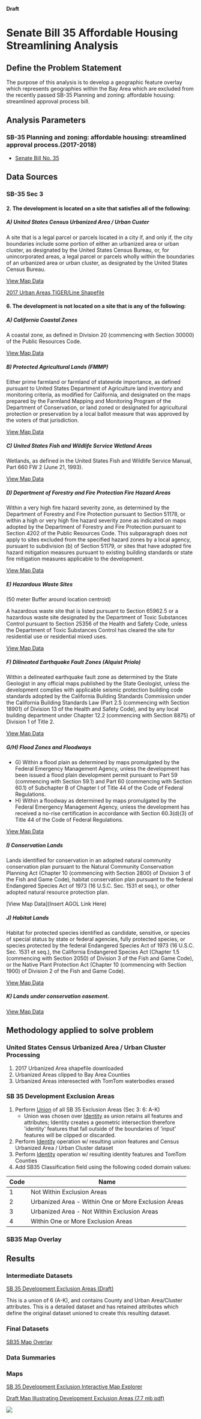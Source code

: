**Draft**

# Senate Bill 35 Affordable Housing Streamlining Analysis

## Define the Problem Statement

The purpose of this analysis is to develop a geographic feature overlay which represents geographies within the Bay Area which are excluded from the recently passed SB-35 Planning and zoning: affordable housing: streamlined approval process bill.  

## Analysis Parameters

### SB-35 Planning and zoning: affordable housing: streamlined approval process.(2017-2018)
- [Senate Bill No. 35](https://leginfo.legislature.ca.gov/faces/billNavClient.xhtml?bill_id=201720180SB35)

## Data Sources

### SB-35 Sec 3

#### 2. The development is located on a site that satisfies all of the following:

##### A) United States Census Urbanized Area / Urban Custer

A site that is a legal parcel or parcels located in a city if, and only if, the city boundaries include some portion of either an urbanized area or urban cluster, as designated by the United States Census Bureau, or, for unincorporated areas, a legal parcel or parcels wholly within the boundaries of an urbanized area or urban cluster, as designated by the United States Census Bureau.
   
[View Map Data](http://mtc.maps.arcgis.com/home/item.html?id=7ed44bd8d6964a21a88205b50fa7c9e7)

[2017 Urban Areas TIGER/Line Shapefile](https://www.census.gov/geo/maps-data/data/tiger-line.html)


#### 6. The development is not located on a site that is any of the following:

##### A) California Coastal Zones

A coastal zone, as defined in Division 20 (commencing with Section 30000) of the Public Resources Code.
   
[View Map Data](http://mtc.maps.arcgis.com/home/item.html?id=ff8001e7d2aa4dcbb56e0594fb6d7c9d)

##### B) Protected Agricultural Lands (FMMP)

Either prime farmland or farmland of statewide importance, as defined pursuant to United States Department of Agriculture land inventory and monitoring criteria, as modified for California, and designated on the maps prepared by the Farmland Mapping and Monitoring Program of the Department of Conservation, or land zoned or designated for agricultural protection or preservation by a local ballot measure that was approved by the voters of that jurisdiction.
   
[View Map Data](http://mtc.maps.arcgis.com/home/item.html?id=a1acb0ac981e4a70948ced1409d06120)

##### C) United States Fish and Wildlife Service Wetland Areas

Wetlands, as defined in the United States Fish and Wildlife Service Manual, Part 660 FW 2 (June 21, 1993).

[View Map Data](http://mtc.maps.arcgis.com/home/item.html?id=a9d61d4a89a04d949e0748e8e532e5cf)

##### D) Department of Forestry and Fire Protection Fire Hazard Areas

Within a very high fire hazard severity zone, as determined by the Department of Forestry and Fire Protection pursuant to Section 51178, or within a high or very high fire hazard severity zone as indicated on maps adopted by the Department of Forestry and Fire Protection pursuant to Section 4202 of the Public Resources Code. This subparagraph does not apply to sites excluded from the specified hazard zones by a local agency, pursuant to subdivision (b) of Section 51179, or sites that have adopted fire hazard mitigation measures pursuant to existing building standards or state fire mitigation measures applicable to the development.
   
[View Map Data](http://mtc.maps.arcgis.com/home/item.html?id=924f1ea2170f47feb54ad3a88da35414)

##### E) Hazardous Waste Sites 
(50 meter Buffer around location centroid)

A hazardous waste site that is listed pursuant to Section 65962.5 or a hazardous waste site designated by the Department of Toxic Substances Control pursuant to Section 25356 of the Health and Safety Code, unless the Department of Toxic Substances Control has cleared the site for residential use or residential mixed uses.
   
[View Map Data](http://mtc.maps.arcgis.com/home/item.html?id=e949a47152b64c0f823bb39a1502e07a)

##### F) Dilineated Earthquake Fault Zones (Alquist Priolo)

Within a delineated earthquake fault zone as determined by the State Geologist in any official maps published by the State Geologist, unless the development complies with applicable seismic protection building code standards adopted by the California Building Standards Commission under the California Building Standards Law (Part 2.5 (commencing with Section 18901) of Division 13 of the Health and Safety Code), and by any local building department under Chapter 12.2 (commencing with Section 8875) of Division 1 of Title 2.
   
[View Map Data](http://mtc.maps.arcgis.com/home/item.html?id=d5b110c4582f45f697bbe0b90b92c801)

##### G/H) Flood Zones and Floodways 

- G) Within a flood plain as determined by maps promulgated by the Federal Emergency Management Agency, unless the development has been issued a flood plain development permit pursuant to Part 59 (commencing with Section 59.1) and Part 60 (commencing with Section 60.1) of Subchapter B of Chapter I of Title 44 of the Code of Federal Regulations.
- H) Within a floodway as determined by maps promulgated by the Federal Emergency Management Agency, unless the development has received a no-rise certification in accordance with Section 60.3(d)(3) of Title 44 of the Code of Federal Regulations.

[View Map Data](http://mtc.maps.arcgis.com/home/item.html?id=01c95836d68e4867a09217f0bcad9c9c)

##### I) Conservation Lands

Lands identified for conservation in an adopted natural community conservation plan pursuant to the Natural Community Conservation Planning Act (Chapter 10 (commencing with Section 2800) of Division 3 of the Fish and Game Code), habitat conservation plan pursuant to the federal Endangered Species Act of 1973 (16 U.S.C. Sec. 1531 et seq.), or other adopted natural resource protection plan.
  
[View Map Data](Insert AGOL Link Here)

##### J) Habitat Lands

Habitat for protected species identified as candidate, sensitive, or species of special status by state or federal agencies, fully protected species, or species protected by the federal Endangered Species Act of 1973 (16 U.S.C. Sec. 1531 et seq.), the California Endangered Species Act (Chapter 1.5 (commencing with Section 2050) of Division 3 of the Fish and Game Code), or the Native Plant Protection Act (Chapter 10 (commencing with Section 1900) of Division 2 of the Fish and Game Code).
 
[View Map Data](http://mtc.maps.arcgis.com/home/item.html?id=c3ab3154473b4145a4e8d7c66694e244)
   
##### K) Lands under conservation easement.
   
[View Map Data](http://mtc.maps.arcgis.com/home/item.html?id=3e38d92bda55453799f854286cee079d)

## Methodology applied to solve problem

### United States Census Urbanized Area / Urban Cluster Processing 

1. 2017 Urbanized Area shapefile downloaded
2. Urbanized Areas clipped to Bay Area Counties 
3. Urbanized Areas interesected with TomTom waterbodies erased 

### SB 35 Development Exclusion Areas

1. Perform [Union](http://pro.arcgis.com/en/pro-app/tool-reference/analysis/union.htm) of all SB 35 Exclusion Areas (Sec 3: 6: A-K)
   - Union was chosen over [Identity](http://pro.arcgis.com/en/pro-app/tool-reference/analysis/identity.htm) as union retains all features and attributes; Identity creates a geometric intersection therefore 'identity' features that fall outside of the boundaries of 'input' features will be clipped or discarded.
2. Perform [Identity](http://pro.arcgis.com/en/pro-app/tool-reference/analysis/identity.htm) operation w/ resulting union features and Census Urbanized Area / Urban Cluster dataset 
3. Perform [Identity](http://pro.arcgis.com/en/pro-app/tool-reference/analysis/identity.htm) operation w/ resulting identity features and TomTom Counties
4. Add SB35 Classification field using the following coded domain values:

|Code    |Name                                                    |
|--------|--------------------------------------------------------|
|1       |Not Within Exclusion Areas                              |
|2       |Urbanized Area - Within One or More Exclusion Areas     |
|3       |Urbanized Area - Not Within Exclusion Areas             |
|4       |Within One or More Exclusion Areas                      |


### SB35 Map Overlay 

## Results 

### Intermediate Datasets 

[SB 35 Development Exclusion Areas (Draft)](http://mtc.maps.arcgis.com/home/item.html?id=bfb749aaa6354c02a451930b5429e058)

This is a union of 6 (A-K), and contains County and Urban Area/Cluster attributes. This is a detailed dataset and has retained attributes which define the original dataset unioned to create this resulting dataset. 

### Final Datasets 

[SB35 Map Overlay](http://mtc.maps.arcgis.com/home/item.html?id=db31a2a5392f479e976e39fbee80e82e#overview)

### Data Summaries

### Maps 

[SB 35 Development Exclusion Interactive Map Explorer](http://mtc.maps.arcgis.com/home/item.html?id=8198cf51d0c5459484b95cea6d04e86d)

[Draft Map Illustrating Development Exclusion Areas (7.7 mb pdf)](https://mtcdrive.box.com/s/awhypc55gmhxvnp5z7i8ez8vx99b1t77)

![](https://mtcdrive.box.com/shared/static/dem8vwzzo655mfkq74146log5k1o5nhw.png)
